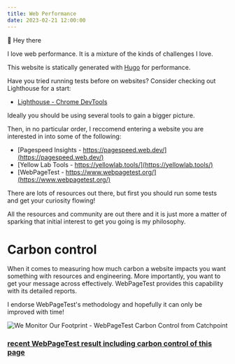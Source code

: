 ```yaml
---
title: Web Performance
date: 2023-02-21 12:00:00
---
```


👋 Hey there

I love web performance. It is a mixture of the kinds of challenges I love.

This website is statically generated with [Hugo](https://gohugo.io/) for performance.

Have you tried running tests before on websites? Consider checking out Lighthouse for a start:

* [Lighthouse - Chrome DevTools](https://developer.chrome.com/docs/lighthouse/overview/#devtools)

Ideally you should be using several tools to gain a bigger picture. 

Then, in no particular order, I reccomend entering a website you are interested in into some of the following:

* [Pagespeed Insights - https://pagespeed.web.dev/](https://pagespeed.web.dev/)
* [Yellow Lab Tools - https://yellowlab.tools/](https://yellowlab.tools/)
* [WebPageTest - https://www.webpagetest.org/](https://www.webpagetest.org/)

There are lots of resources out there, but first you should run some tests and get your curiosity flowing!

All the resources and community are out there and it is just more a matter of sparking that initial interest to get you going is my philosophy. 

# Carbon control 

When it comes to measuring how much carbon a website impacts you want something with resources and engineering. More importantly, you want to get your message across effectively. WebPageTest provides this capability with its detailed reports.

I endorse WebPageTest's methodology and hopefully it can only be improved with time!

![We Monitor Our Footprint - WebPageTest Carbon Control from Catchpoint](/carbon-control.png)


### [recent WebPageTest result including carbon control of this page](https://www.webpagetest.org/result/230514_AiDc7A_3MK/)